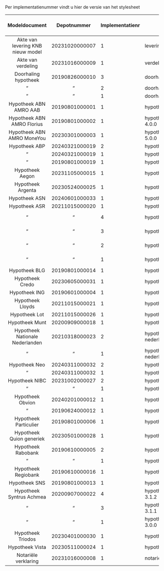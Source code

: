 Per implementatienummer vindt u hier de versie van het stylesheet

Modeldocument|Depotnummer|Implementatienr|Versie stylesheet|Geldig tot en met|Beta
:---:|:---:|---|---|:---:|:---:
Akte van levering KNB nieuw model|20231020000007|1|levering-8.0.0
Akte van verdeling|20231016000009|1|verdeling-5.0.0
Doorhaling hypotheek|20190826000010|3|doorhaling_hypotheek-3.1.1
 “ | “ |2|doorhaling_hypotheek-3.1.0
 “ | “ |1|doorhaling_hypotheek-3.0.0
Hypotheek ABN AMRO AAB|20190801000001|1|hypotheek_abn_amro_aab-4.0.0
Hypotheek ABN AMRO Florius|20190801000002|1|hypotheek_abn_amro_florius-4.0.0
Hypotheek ABN AMRO MoneYou|20230301000003|1|hypotheek_abn_amro_moneyou-5.0.0 
Hypotheek ABP|20240321000019|2|hypotheek_abp-2.0.1
 “ |20240321000019|1|hypotheek_abp-2.0.0
 “ |20190801000019|1|hypotheek_abp-1.0.0
Hypotheek Aegon|20231105000015|1|hypotheek_aegon-6.0.0
Hypotheek Argenta|20230524000025|1|hypotheek_argenta-3.0 
Hypotheek ASN|20240601000033|1|hypotheek_asn-1.0.0
Hypotheek ASR|20211015000020|1|hypotheek_asr-4.0.0 
 “ | “ |4|hypotheek_asr-1.2.0|2024-07-01
 “ | “ |3|hypotheek_asr-1.1.1|2024-07-01
 “ | “ |2|hypotheek_asr-1.1.0|2024-07-01
 “ | “ |1|hypotheek_asr-1.0.0|2024-07-01
Hypotheek BLG|20190801000014|1|hypotheek_blg-3.0.0
Hypotheek Credo|20230605000031|1|hypotheek_credo-1.0.0
Hypotheek ING|20190601000004|1|hypotheek_ing-4.0.0
Hypotheek Lloyds|20211015000021|1|hypotheek_lloyds-2.0.0
Hypotheek Lot|20211015000026|1|hypotheek_lot-2.0.0
Hypotheek Munt|20200909000018|1|hypotheek_munt-3.0
Hypotheek Nationale Nederlanden|20210318000023|2|hypotheek_nationale-nederlanden-2.1.0
 “ | “ |1|hypotheek_nationale-nederlanden-2.0.0
Hypotheek Neo|20240311000032|2|hypotheek_neo-1.0.1
 “ |20240311000032|1|hypotheek_neo-1.0.0
Hypotheek NIBC|20231002000027|2|hypotheek_nibc-3.0.1
 “ | “ |1|hypotheek_nibc-3.0.0
Hypotheek Obvion|20240201000012|1|hypotheek_obvion-5.0.0
 “ |20190624000012|1|hypotheek_obvion-4.0.0
Hypotheek Particulier|20190801000006|1|hypotheek_particulier-3.0.0
Hypotheek Quion generiek|20230501000028|1|hypotheek_quion_generiek-2.0
Hypotheek Rabobank|20190610000005|2|hypotheek_rabobank-5.0.1
 “ | “ |1|hypotheek_rabobank-5.0.0
Hypotheek Regiobank|20190610000016|1|hypotheek_regiobank-3.0.0
Hypotheek SNS|20190801000013|1|hypotheek_sns-2.5.0
Hypotheek Syntrus Achmea|20200907000022|4|hypotheek_syntrus_achmea-3.1.2
 “ | “ |3|hypotheek_syntrus_achmea-3.1.1
 “ | “ |1|hypotheek_syntrus_achmea-3.0.0
Hypotheek Triodos|20230401000030|1|hypotheek_triodos-1.0.0
Hypotheek Vista|20230511000024|1|hypotheek_vista-3.0.0 
Notariële verklaring|20231016000008|1|notariele_verklaring-4.0.0